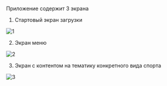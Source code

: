 Приложение содержит 3 экрана

1. Стартовый экран загрузки

![1](https://user-images.githubusercontent.com/40303749/113992940-99391400-985c-11eb-9f30-a26e2e924c4f.gif)

2. Экран меню

![2](https://user-images.githubusercontent.com/40303749/113992992-a48c3f80-985c-11eb-95e1-eb6fdfaf1ed5.gif)

3. Экран с контентом на тематику конкретного вида спорта 

![3](https://user-images.githubusercontent.com/40303749/113993030-ace47a80-985c-11eb-8567-71b5d238b7f4.gif)
